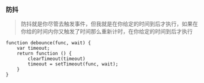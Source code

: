 ### 防抖

>防抖就是你尽管去触发事件，但我就是在你给定的时间到后才执行，如果在你给的时间内你又触发了时间那么重新计时，在你给定的时间到后才执行

```
function debounce(func, wait) {
    var timeout;
    return function () {
        clearTimeout(timeout)
        timeout = setTimeout(func, wait);
    }
}
```